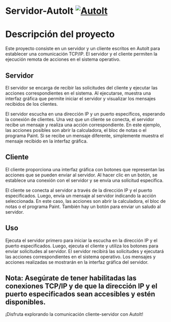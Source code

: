 # Servidor-AutoIt [![AutoIt](https://img.shields.io/badge/AutoIt-blue?style=for-the-badge&logo=autoit&logoColor=white&labelColor=101010)]()

# Descripción del proyecto

Este proyecto consiste en un servidor y un cliente escritos en AutoIt para establecer una comunicación TCP/IP. El servidor y el cliente permiten la ejecución remota de acciones en el sistema operativo.

## Servidor
El servidor se encarga de recibir las solicitudes del cliente y ejecutar las acciones correspondientes en el sistema. Al ejecutarse, muestra una interfaz gráfica que permite iniciar el servidor y visualizar los mensajes recibidos de los clientes.

El servidor escucha en una dirección IP y un puerto específicos, esperando la conexión de clientes. Una vez que un cliente se conecta, el servidor recibe un mensaje y realiza una acción correspondiente. En este ejemplo, las acciones posibles son abrir la calculadora, el bloc de notas o el programa Paint. Si se recibe un mensaje diferente, simplemente muestra el mensaje recibido en la interfaz gráfica.

## Cliente
El cliente proporciona una interfaz gráfica con botones que representan las acciones que se pueden enviar al servidor. Al hacer clic en un botón, se establece una conexión con el servidor y se envía una solicitud específica.

El cliente se conecta al servidor a través de la dirección IP y el puerto especificados. Luego, envía un mensaje al servidor indicando la acción seleccionada. En este caso, las acciones son abrir la calculadora, el bloc de notas o el programa Paint. También hay un botón para enviar un saludo al servidor.

## Uso
Ejecuta el servidor primero para iniciar la escucha en la dirección IP y el puerto especificados.
Luego, ejecuta el cliente y utiliza los botones para enviar solicitudes al servidor.
El servidor recibirá las solicitudes y ejecutará las acciones correspondientes en el sistema operativo.
Los mensajes y acciones realizadas se mostrarán en la interfaz gráfica del servidor.

## Nota: Asegúrate de tener habilitadas las conexiones TCP/IP y de que la dirección IP y el puerto especificados sean accesibles y estén disponibles.

¡Disfruta explorando la comunicación cliente-servidor con AutoIt!
